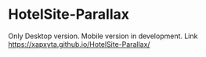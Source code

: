 # HotelSite-Parallax
Only Desktop version. Mobile version in development.
Link https://xapxyta.github.io/HotelSite-Parallax/
